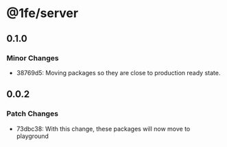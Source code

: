 # @1fe/server

## 0.1.0

### Minor Changes

- 38769d5: Moving packages so they are close to production ready state.

## 0.0.2

### Patch Changes

- 73dbc38: With this change, these packages will now move to playground
